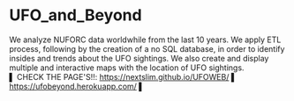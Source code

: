 # UFO_and_Beyond
We analyze NUFORC data worldwhile from the last 10 years. We apply ETL process, following by the creation of a no SQL database, in order to identify insides and trends about the UFO sightings. We also create and display multiple and interactive maps with the location of UFO sightings.
<br>
▌ CHECK THE PAGE'S!!: https://nextslim.github.io/UFOWEB/ ▌ https://ufobeyond.herokuapp.com/ ▌
